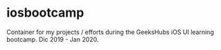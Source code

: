 # iosbootcamp
Container for my projects / efforts during the GeeksHubs iOS UI learning bootcamp. Dic 2019 - Jan 2020.

